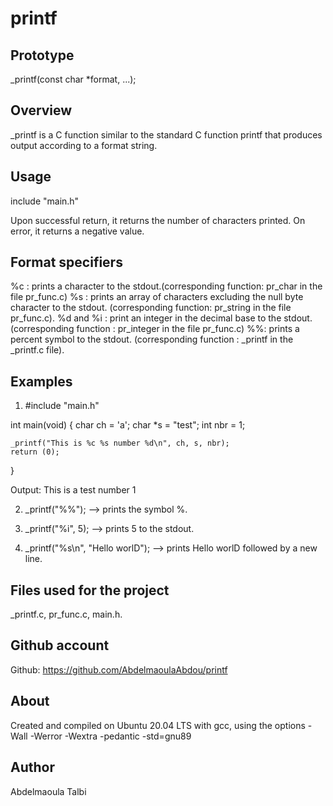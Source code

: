 # printf

## Prototype

_printf(const char *format, ...);

## Overview

_printf is a C function similar to the standard C function printf that produces output according to a format string.

## Usage

include "main.h"

Upon successful return, it returns the number of characters printed.
On error, it returns a negative value.

## Format specifiers

%c : prints a character to the stdout.(corresponding function: pr_char in the file pr_func.c)
%s : prints an array of characters excluding the null byte character to the stdout. (corresponding function: pr_string in the file pr_func.c).
%d and %i : print an integer in the decimal base to the stdout. (corresponding function : pr_integer in the file pr_func.c)
%%: prints a percent symbol to the stdout. (corresponding function : _printf in the _printf.c file).

## Examples

1. #include "main.h"

int main(void)
{
	char ch = 'a';
	char *s = "test";
	int nbr = 1;

	_printf("This is %c %s number %d\n", ch, s, nbr);
	return (0);
}

Output:
This is a test number 1

2. _printf("%%"); --> prints the symbol %.

3. _printf("%i", 5); --> prints 5 to the stdout.

4. _printf("%s\n", "Hello worlD"); --> prints Hello worlD followed by a new line.


## Files used for the project

 _printf.c, pr_func.c, main.h.

## Github account

Github: https://github.com/AbdelmaoulaAbdou/printf

## About

Created and compiled on Ubuntu 20.04 LTS with gcc, using the options -Wall -Werror -Wextra -pedantic -std=gnu89

## Author

Abdelmaoula Talbi

